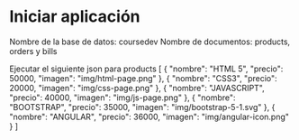 # Iniciar aplicación 

Nombre de la base de datos: coursedev
Nombre de documentos: products, orders y bills

 Ejecutar el siguiente json para products
[
  {
      "nombre": "HTML 5",
      "precio": 50000,
      "imagen": "img/html-page.png"
  },
  {
      "nombre": "CSS3",
      "precio": 20000,
      "imagen": "img/css-page.png"
  },
  {
      "nombre": "JAVASCRIPT",
      "precio": 40000,
      "imagen": "img/js-page.png"
  },
  {
      "nombre": "BOOTSTRAP",
      "precio": 35000,
      "imagen": "img/bootstrap-5-1.svg"
  },
  {
      "nombre": "ANGULAR",
      "precio": 36000,
      "imagen": "img/angular-icon.png"
  }
]




